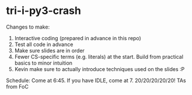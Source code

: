 # tri-i-py3-crash
Changes to make:
1. Interactive coding (prepared in advance in this repo)
2. Test all code in advance
3. Make sure slides are in order
4. Fewer CS-specific terms (e.g. literals) at the start. Build from practical basics to minor intuition
5. Kevin make sure to actually introduce techniques used on the slides :P

Schedule:
Come at 6:45. If you have IDLE, come at 7.
20/20/20/20/20!
TAs from FoC
